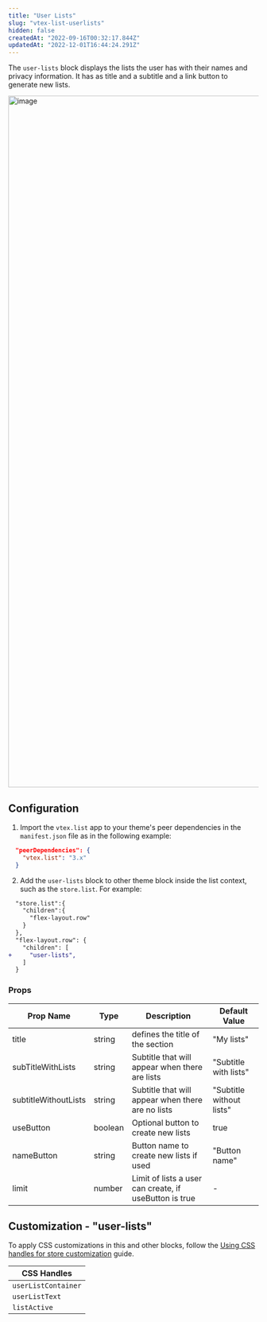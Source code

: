 ```yaml
---
title: "User Lists"
slug: "vtex-list-userlists"
hidden: false
createdAt: "2022-09-16T00:32:17.844Z"
updatedAt: "2022-12-01T16:44:24.291Z"
---
```

The `user-lists` block displays the lists the user has with their names and privacy information. It has as title and a subtitle and a link button to generate new lists.

<img width="1392" alt="image" src="https://raw.githubusercontent.com/vtexdocs/dev-portal-content/main/images/vtex-list-userlists-0.png"/>

## Configuration

1. Import the `vtex.list` app to your theme's peer dependencies in the `manifest.json` file as in the following example:

```json
  "peerDependencies": {
    "vtex.list": "3.x"
  }
```

2. Add the `user-lists` block to other theme block inside the list context, such as the `store.list`. For example:

```diff
  "store.list":{
    "children":{
      "flex-layout.row"
    }
  },
  "flex-layout.row": {
    "children": [
+     "user-lists",
    ]
  }
```

### Props

| Prop Name            | Type    | Description                                            | Default Value            |
| -------------------- | ------- | ------------------------------------------------------ | ------------------------ |
| title                | string  | defines the title of the section                       | "My lists"               |
| subTitleWithLists    | string  | Subtitle that will appear when there are lists         | "Subtitle with lists"    |
| subtitleWithoutLists | string  | Subtitle that will appear when there are no lists      | "Subtitle without lists" |
| useButton            | boolean | Optional button to create new lists                    | true                     |
| nameButton           | string  | Button name to create new lists if used                | "Button name"            |
| limit                | number  | Limit of lists a user can create, if useButton is true | -                        |

## Customization - "user-lists"

To apply CSS customizations in this and other blocks, follow the [Using CSS handles for store customization](https://developers.vtex.com/vtex-developer-docs/docs/vtex-io-documentation-using-css-handles-for-store-customization) guide.

| CSS Handles         |
| ------------------- |
| `userListContainer` |
| `userListText`      |
| `listActive`        |